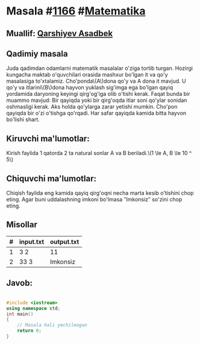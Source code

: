 
<h1>Masala #<a href="https://robocontest.uz/tasks/1166">1166</a> #<a href="https://robocontest.uz/tasks?category=7">Matematika</a></h1>
<h2> Muallif: <a href="https://robocontest.uz/profile/asadbek">Qarshiyev Asadbek</a></h2>
<h2>Qadimiy masala</h2>
<p>Juda qadimdan odamlarni matematik masalalar o'ziga tortib turgan. Hozirgi kungacha maktab o'quvchilari orasida mashxur bo'lgan it va qo'y masalasiga to'xtalamiz. Cho'ponda\(A\)dona qo'y va A dona it mavjud. U qo'y va itlarini\(B\)dona hayvon yuklash sig'imga ega bo'lgan qayiq yordamida daryoning keyingi qirg'og'iga olib o'tishi kerak. Faqat bunda bir muammo mavjud:
Bir qayiqda yoki bir qirg'oqda itlar soni qo'ylar sonidan oshmasligi kerak. Aks holda qo'ylarga zarar yetishi mumkin.
Cho'pon qayiqda bir o'zi o'tishga qo'rqadi. Har safar qayiqda kamida bitta hayvon bo'lishi shart.</p>
<h2>Kiruvchi ma'lumotlar:</h2>
<p>Kirish faylida 1 qatorda 2 ta natural sonlar A va B beriladi.\(1 \le A, B \le 10 ^ 5\)</p>
<h2>Chiquvchi ma'lumotlar:</h2>
<p>Chiqish faylida eng kamida qayiq qirg'oqni necha marta kesib o'tishini chop eting. Agar buni uddalashning imkoni bo'lmasa ″Imkonsiz″ so'zini chop eting.</p>
<h2>Misollar</h2>
<table>
    <thead>
        <tr>
            <th>#</th>
            <th>input.txt</th>
            <th>output.txt</th>
        </tr>
    </thead>
    <tbody>
            <tr>
                <td>1</td>
                <td>3 2</td>
                <td>11</td>
            </tr>
            <tr>
                <td>2</td>
                <td>33 3</td>
                <td>Imkonsiz</td>
            </tr>
    </tbody>
    </table>
    
<h2>Javob:</h2>

######
```cpp
#include <iostream>
using namespace std;
int main()
{
    // Masala hali yechilmagan
    return 0;
}
```
